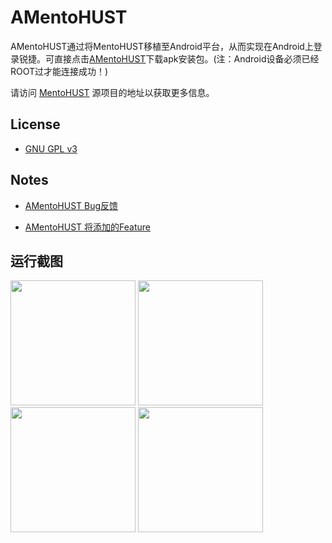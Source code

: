 # AMentoHUST

AMentoHUST通过将MentoHUST移植至Android平台，从而实现在Android上登录锐捷。可直接点击[AMentoHUST](https://github.com/haosdent/AMentoHUST/downloads)下载apk安装包。(注：Android设备必须已经ROOT过才能连接成功！)

请访问 [MentoHUST](http://code.google.com/p/mentohust/) 源项目的地址以获取更多信息。

## License

* [GNU GPL v3](http://www.gnu.org/licenses/gpl.html)

## Notes

* [AMentoHUST Bug反馈](https://github.com/haosdent/AMentoHUST/issues?labels=bug)

* [AMentoHUST 将添加的Feature](https://github.com/haosdent/AMentoHUST/issues?labels=feature)

## 运行截图

 <img src="https://raw.github.com/haosdent/AMentoHUST/master/screenshot/1.png" width="200">
 <img src="https://raw.github.com/haosdent/AMentoHUST/master/screenshot/2.png" width="200">
 <img src="https://raw.github.com/haosdent/AMentoHUST/master/screenshot/3.png" width="200">
 <img src="https://raw.github.com/haosdent/AMentoHUST/master/screenshot/4.png"  width="200">

